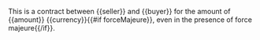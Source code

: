 This is a contract between {{seller}} and {{buyer}} for the amount of {{amount}} {{currency}}{{#if forceMajeure}}, even in the presence of force majeure{{/if}}.